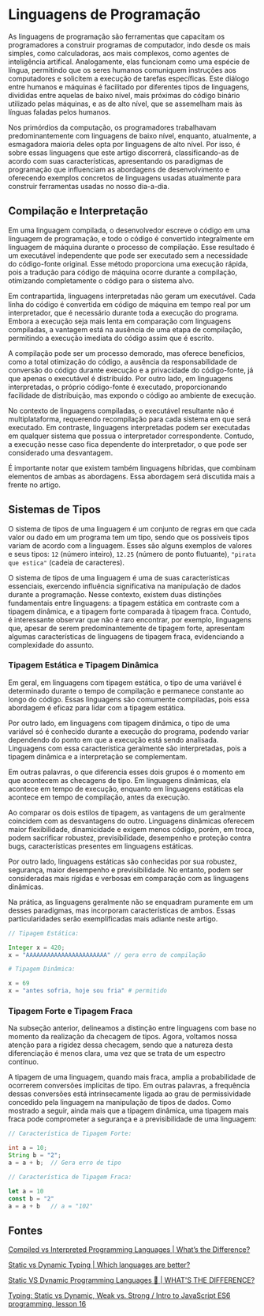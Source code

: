 <!--
- paradigmas
    - procedural
    - OO
    - funcional
    - lógica
    - específica de domínio
- exemplos reais
    - *c/c++
    - *python
    - *java
        - kotlin
        - c#
    - *javascript
    - swift
    - php
    - go
-->

# Linguagens de Programação

As linguagens de programação são ferramentas que capacitam os programadores a construir programas de computador, indo desde os mais simples, como calculadoras, aos mais complexos, como agentes de inteligência artifical. Analogamente, elas funcionam como uma espécie de língua, permitindo que os seres humanos comuniquem instruções aos computadores e solicitem a execução de tarefas específicas. Este diálogo entre humanos e máquinas é facilitado por diferentes tipos de linguagens, divididas entre aquelas de baixo nível, mais próximas do código binário utilizado pelas máquinas, e as de alto nível, que se assemelham mais às línguas faladas pelos humanos.

Nos primórdios da computação, os programadores trabalhavam predominantemente com linguagens de baixo nível, enquanto, atualmente, a esmagadora maioria deles opta por linguagens de alto nível. Por isso, é sobre essas linguagens que este artigo discorrerá, classificando-as de acordo com suas características, apresentando os paradigmas de programação que influenciam as abordagens de desenvolvimento e oferecendo exemplos concretos de linguagens usadas atualmente para construir ferramentas usadas no nosso dia-a-dia.

## Compilação e Interpretação

Em uma linguagem compilada, o desenvolvedor escreve o código em uma linguagem de programação, e todo o código é convertido integralmente em linguagem de máquina durante o processo de compilação. Esse resultado é um executável independente que pode ser executado sem a necessidade do código-fonte original. Esse método proporciona uma execução rápida, pois a tradução para código de máquina ocorre durante a compilação, otimizando completamente o código para o sistema alvo.

Em contrapartida, linguagens interpretadas não geram um executável. Cada linha do código é convertida em código de máquina em tempo real por um interpretador, que é necessário durante toda a execução do programa. Embora a execução seja mais lenta em comparação com linguagens compiladas, a vantagem está na ausência de uma etapa de compilação, permitindo a execução imediata do código assim que é escrito.

A compilação pode ser um processo demorado, mas oferece benefícios, como a total otimização do código, a ausência da responsabilidade de conversão do código durante execução e a privacidade do código-fonte, já que apenas o executável é distribuído. Por outro lado, em linguagens interpretadas, o próprio código-fonte é executado, proporcionando facilidade de distribuição, mas expondo o código ao ambiente de execução.

No contexto de linguagens compiladas, o executável resultante não é multiplataforma, requerendo recompilação para cada sistema em que será executado. Em contraste, linguagens interpretadas podem ser executadas em qualquer sistema que possua o interpretador correspondente. Contudo, a execução nesse caso fica dependente do interpretador, o que pode ser considerado uma desvantagem.

É importante notar que existem também linguagens híbridas, que combinam elementos de ambas as abordagens. Essa abordagem será discutida mais a frente no artigo.

## Sistemas de Tipos

O sistema de tipos de uma linguagem é um conjunto de regras em que cada valor ou dado em um programa tem um tipo, sendo que os possíveis tipos variam de acordo com a linguagem. Esses são alguns exemplos de valores e seus tipos: `12` (número inteiro), `12.25` (número de ponto flutuante), `"pirata que estica"` (cadeia de caracteres).

O sistema de tipos de uma linguagem é uma de suas características essenciais, exercendo influência significativa na manipulação de dados durante a programação. Nesse contexto, existem duas distinções fundamentais entre linguagens: a tipagem estática em contraste com a tipagem dinâmica, e a tipagem forte comparada à tipagem fraca. Contudo, é interessante observar que não é raro encontrar, por exemplo, linguagens que, apesar de serem predominantemente de tipagem forte, apresentam algumas características de linguagens de tipagem fraca, evidenciando a complexidade do assunto.

### Tipagem Estática e Tipagem Dinâmica

Em geral, em linguagens com tipagem estática, o tipo de uma variável é determinado durante o tempo de compilação e permanece constante ao longo do código. Essas linguagens são comumente compiladas, pois essa abordagem é eficaz para lidar com a tipagem estática.

Por outro lado, em linguagens com tipagem dinâmica, o tipo de uma variável só é conhecido durante a execução do programa, podendo variar dependendo do ponto em que a execução está sendo analisada. Linguagens com essa característica geralmente são interpretadas, pois a tipagem dinâmica e a interpretação se complementam.

Em outras palavras, o que diferencia esses dois grupos é o momento em que acontecem as checagens de tipo. Em linguagens dinâmicas, ela acontece em tempo de execução, enquanto em linguagens estáticas ela acontece em tempo de compilação, antes da execução.

Ao comparar os dois estilos de tipagem, as vantagens de um geralmente coincidem com as desvantagens do outro. Linguagens dinâmicas oferecem maior flexibilidade, dinamicidade e exigem menos código, porém, em troca, podem sacrificar robustez, previsibilidade, desempenho e proteção contra bugs, características presentes em linguagens estáticas.

Por outro lado, linguagens estáticas são conhecidas por sua robustez, segurança, maior desempenho e previsibilidade. No entanto, podem ser consideradas mais rígidas e verbosas em comparação com as linguagens dinâmicas.

Na prática, as linguagens geralmente não se enquadram puramente em um desses paradigmas, mas incorporam características de ambos. Essas particularidades serão exemplificadas mais adiante neste artigo.

```java
// Tipagem Estática:

Integer x = 420;
x = "AAAAAAAAAAAAAAAAAAAAAAA" // gera erro de compilação
```

```python
# Tipagem Dinâmica:

x = 69
x = "antes sofria, hoje sou fria" # permitido
```

### Tipagem Forte e Tipagem Fraca

Na subseção anterior, delineamos a distinção entre linguagens com base no momento da realização da checagem de tipos. Agora, voltamos nossa atenção para a rigidez dessa checagem, sendo que a natureza desta diferenciação é menos clara, uma vez que se trata de um espectro contínuo.

A tipagem de uma linguagem, quando mais fraca, amplia a probabilidade de ocorrerem conversões implícitas de tipo. Em outras palavras, a frequência dessas conversões está intrinsecamente ligada ao grau de permissividade concedido pela linguagem na manipulação de tipos de dados. Como mostrado a seguir, ainda mais que a tipagem dinâmica, uma tipagem mais fraca pode comprometer a segurança e a previsibilidade de uma linguagem:

```java
// Característica de Tipagem Forte:

int a = 10;
String b = "2";
a = a + b;  // Gera erro de tipo
```

```js
// Característica de Tipagem Fraca:

let a = 10
const b = "2"
a = a + b   // a = "102"
```

## Fontes

[Compiled vs Interpreted Programming Languages | What’s the Difference?](https://youtu.be/F64_bwahaWQ?si=231_k91GpdvCPmJk)

[Static vs Dynamic Typing | Which languages are better?](https://youtu.be/GqXpFycPWLE?si=vXei9EWiijcXiTaQ)

[Static VS Dynamic Programming Languages 🤔 | WHAT'S THE DIFFERENCE?](https://youtu.be/bCIFTWQorL0?si=eHUNDQtGOmKLAial)

[Typing: Static vs Dynamic, Weak vs. Strong / Intro to JavaScript ES6 programming, lesson 16](https://youtu.be/C5fr0LZLMAs?si=wLLbSbyw4SrbX5ia)
